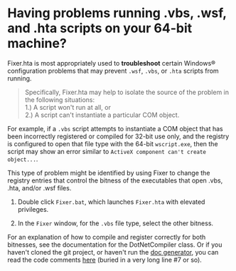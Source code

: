 
# Having problems running .vbs, .wsf, and .hta scripts on your 64-bit machine?

Fixer.hta is most appropriately used to **troubleshoot** certain Windows&reg; configuration problems that may prevent `.wsf`, `.vbs`, or `.hta` scripts from running.  

> Specifically, Fixer.hta may help to isolate the source of the problem in the following situations:  
> 1.) A script won't run at all, or  
> 2.) A script can't instantiate a particular COM object.  

For example, if a `.vbs` script attempts to instantiate a COM object that has been incorrectly registered or compiled for 32-bit use only, and the registry is configured to open that file type with the 64-bit `wscript.exe`, then the script may show an error similar to `ActiveX component can't create object...`.  

This type of problem might be identified by using Fixer to change the registry entries that control the bitness of the executables that open .vbs, .hta, and/or .wsf files.  
 
1) Double click `Fixer.bat`, which launches `Fixer.hta` with elevated privileges.  

2) In the `Fixer` window, for the `.vbs` file type, select the other bitness.  

For an explanation of how to compile and register correctly for both bitnesses, see the documentation for the DotNetCompiler class. Or if you haven't cloned the git project, or haven't run the [doc generator](https://github.com/koswald/VBScript/blob/master/examples/documentation%20generator/Generate-the-docs.vbs), you can read the code comments [here](https://github.com/koswald/VBScript/blob/master/class/DotNetCompiler.vbs) (buried in a very long line #7 or so).
